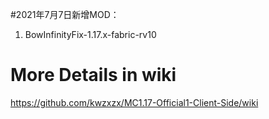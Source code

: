 #2021年7月7日新增MOD：
1. BowInfinityFix-1.17.x-fabric-rv10

# More Details in wiki
https://github.com/kwzxzx/MC1.17-Official1-Client-Side/wiki
